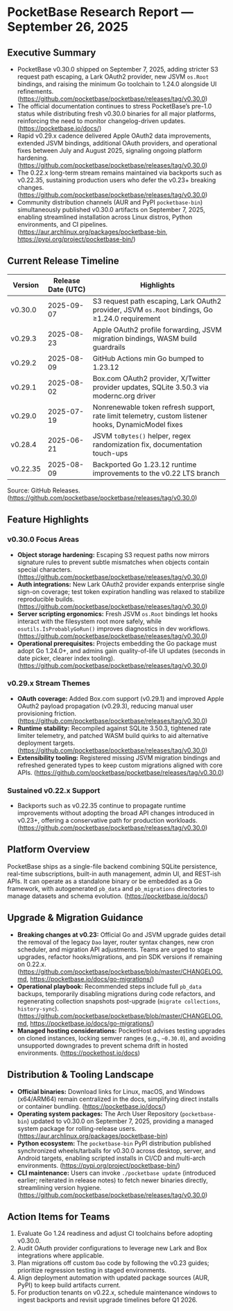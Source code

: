 # PocketBase Research Report — September 26, 2025

## Executive Summary
- PocketBase v0.30.0 shipped on September 7, 2025, adding stricter S3 request path escaping, a Lark OAuth2 provider, new JSVM `os.Root` bindings, and raising the minimum Go toolchain to 1.24.0 alongside UI refinements. (https://github.com/pocketbase/pocketbase/releases/tag/v0.30.0)
- The official documentation continues to stress PocketBase’s pre-1.0 status while distributing fresh v0.30.0 binaries for all major platforms, reinforcing the need to monitor changelog-driven updates. (https://pocketbase.io/docs/)
- Rapid v0.29.x cadence delivered Apple OAuth2 data improvements, extended JSVM bindings, additional OAuth providers, and operational fixes between July and August 2025, signaling ongoing platform hardening. (https://github.com/pocketbase/pocketbase/releases/tag/v0.30.0)
- The 0.22.x long-term stream remains maintained via backports such as v0.22.35, sustaining production users who defer the v0.23+ breaking changes. (https://github.com/pocketbase/pocketbase/releases/tag/v0.30.0)
- Community distribution channels (AUR and PyPI `pocketbase-bin`) simultaneously published v0.30.0 artifacts on September 7, 2025, enabling streamlined installation across Linux distros, Python environments, and CI pipelines. (https://aur.archlinux.org/packages/pocketbase-bin, https://pypi.org/project/pocketbase-bin/)

## Current Release Timeline
| Version | Release Date (UTC) | Highlights |
| --- | --- | --- |
| v0.30.0 | 2025-09-07 | S3 request path escaping, Lark OAuth2 provider, JSVM `os.Root` bindings, Go ≥1.24.0 requirement |
| v0.29.3 | 2025-08-23 | Apple OAuth2 profile forwarding, JSVM migration bindings, WASM build guardrails |
| v0.29.2 | 2025-08-09 | GitHub Actions min Go bumped to 1.23.12 |
| v0.29.1 | 2025-08-02 | Box.com OAuth2 provider, X/Twitter provider updates, SQLite 3.50.3 via modernc.org driver |
| v0.29.0 | 2025-07-19 | Nonrenewable token refresh support, rate limit telemetry, custom listener hooks, DynamicModel fixes |
| v0.28.4 | 2025-06-21 | JSVM `toBytes()` helper, regex randomization fix, documentation touch-ups |
| v0.22.35 | 2025-08-09 | Backported Go 1.23.12 runtime improvements to the v0.22 LTS branch |

Source: GitHub Releases. (https://github.com/pocketbase/pocketbase/releases/tag/v0.30.0)

## Feature Highlights
### v0.30.0 Focus Areas
- **Object storage hardening:** Escaping S3 request paths now mirrors signature rules to prevent subtle mismatches when objects contain special characters. (https://github.com/pocketbase/pocketbase/releases/tag/v0.30.0)
- **Auth integrations:** New Lark OAuth2 provider expands enterprise single sign-on coverage; test token expiration handling was relaxed to stabilize reproducible builds. (https://github.com/pocketbase/pocketbase/releases/tag/v0.30.0)
- **Server scripting ergonomics:** Fresh JSVM `os.Root` bindings let hooks interact with the filesystem root more safely, while `osutils.IsProbablyGoRun()` improves diagnostics in dev workflows. (https://github.com/pocketbase/pocketbase/releases/tag/v0.30.0)
- **Operational prerequisites:** Projects embedding the Go package must adopt Go 1.24.0+, and admins gain quality-of-life UI updates (seconds in date picker, clearer index tooling). (https://github.com/pocketbase/pocketbase/releases/tag/v0.30.0)

### v0.29.x Stream Themes
- **OAuth coverage:** Added Box.com support (v0.29.1) and improved Apple OAuth2 payload propagation (v0.29.3), reducing manual user provisioning friction. (https://github.com/pocketbase/pocketbase/releases/tag/v0.30.0)
- **Runtime stability:** Recompiled against SQLite 3.50.3, tightened rate limiter telemetry, and patched WASM build quirks to aid alternative deployment targets. (https://github.com/pocketbase/pocketbase/releases/tag/v0.30.0)
- **Extensibility tooling:** Registered missing JSVM migration bindings and refreshed generated types to keep custom migrations aligned with core APIs. (https://github.com/pocketbase/pocketbase/releases/tag/v0.30.0)

### Sustained v0.22.x Support
- Backports such as v0.22.35 continue to propagate runtime improvements without adopting the broad API changes introduced in v0.23+, offering a conservative path for production workloads. (https://github.com/pocketbase/pocketbase/releases/tag/v0.30.0)

## Platform Overview
PocketBase ships as a single-file backend combining SQLite persistence, real-time subscriptions, built-in auth management, admin UI, and REST-ish APIs. It can operate as a standalone binary or be embedded as a Go framework, with autogenerated `pb_data` and `pb_migrations` directories to manage datasets and schema evolution. (https://pocketbase.io/docs/)

## Upgrade & Migration Guidance
- **Breaking changes at v0.23:** Official Go and JSVM upgrade guides detail the removal of the legacy `Dao` layer, router syntax changes, new cron scheduler, and migration API adjustments. Teams are urged to stage upgrades, refactor hooks/migrations, and pin SDK versions if remaining on 0.22.x. (https://github.com/pocketbase/pocketbase/blob/master/CHANGELOG.md, https://pocketbase.io/docs/go-migrations/)
- **Operational playbook:** Recommended steps include full `pb_data` backups, temporarily disabling migrations during code refactors, and regenerating collection snapshots post-upgrade (`migrate collections`, `history-sync`). (https://github.com/pocketbase/pocketbase/blob/master/CHANGELOG.md, https://pocketbase.io/docs/go-migrations/)
- **Managed hosting considerations:** PocketHost advises testing upgrades on cloned instances, locking semver ranges (e.g., `~0.30.0`), and avoiding unsupported downgrades to prevent schema drift in hosted environments. (https://pockethost.io/docs)

## Distribution & Tooling Landscape
- **Official binaries:** Download links for Linux, macOS, and Windows (x64/ARM64) remain centralized in the docs, simplifying direct installs or container bundling. (https://pocketbase.io/docs/)
- **Operating system packages:** The Arch User Repository (`pocketbase-bin`) updated to v0.30.0 on September 7, 2025, providing a managed system package for rolling-release users. (https://aur.archlinux.org/packages/pocketbase-bin)
- **Python ecosystem:** The `pocketbase-bin` PyPI distribution published synchronized wheels/tarballs for v0.30.0 across desktop, server, and Android targets, enabling scripted installs in CI/CD and multi-arch environments. (https://pypi.org/project/pocketbase-bin/)
- **CLI maintenance:** Users can invoke `./pocketbase update` (introduced earlier; reiterated in release notes) to fetch newer binaries directly, streamlining version hygiene. (https://github.com/pocketbase/pocketbase/releases/tag/v0.30.0)

## Action Items for Teams
1. Evaluate Go 1.24 readiness and adjust CI toolchains before adopting v0.30.0.
2. Audit OAuth provider configurations to leverage new Lark and Box integrations where applicable.
3. Plan migrations off custom `Dao` code by following the v0.23 guides; prioritize regression testing in staged environments.
4. Align deployment automation with updated package sources (AUR, PyPI) to keep build artifacts current.
5. For production tenants on v0.22.x, schedule maintenance windows to ingest backports and revisit upgrade timelines before Q1 2026.
